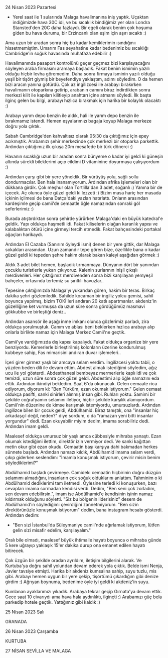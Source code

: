  24 Nisan 2023 Pazartesi

- Yerel saat ile 1 sularında Malaga havalimanına iniş yaptık. Uçaktan indiğimizde hava 30C idi, ve bu sıcaklık bindiğimiz yer olan Londra Stansted'den 20C daha fazlaydı. Bir egeli olarak benim çok hoşuma giden bu hava durumu, bir Erzincanlı olan eşim için aşırı sıcaktı :)

Ama uzun bir aradan sonra hiç bu kadar kemiklerimin ısındığınıı hissetmemiştim. Umarım Fas seyahatine kadar bedenimiz bu sıcaklığı Cambridge'in soğuk havasında muhafaza edebilir :)

Havalimanında pasaport kontrolünü geçer geçmez bizi karşılayacağını söyleyen araba firmasını aramaya başladık. Fakat benim ismimin yazılı olduğu hiçbir levha göremedim. Daha sonra firmaya isminin yazılı olduğu yeşil bir tişört giymiş bir beyefendiye yaklaştım, adımı söyledim. O da hemen bizi aracın yanına götürdü. Çok az ingilizcesi ile arabayı bırakırken havalimanın otoparkına getirip, arabanın camını biraz indirdikten sonra merkezi kilit ile kapıları kilitleyip anahtarı içine atmamı söyledi. İlk başta ilginç gelen bu bilgi, arabayı hızlıca bırakmak için harika bir kolaylık olacaktı :)

Arabayı yarım depo benzin ile aldık, hali ile yarım depo benzin ile bırakmamız istendi. Hemen eşyalarımızı bagaja koyup Malaga merkeze doğru yola çıktık.

Sabah Cambridge'den kahvaltısız olarak 05:30 da çıktığımız için epey acıkmıştık. Arabamızı şehir merkezinde çok merkezi bir otoparka parkettik. Ardından çıktığımız ilk çıkışa 20m mesafede bir türk dönerci :)

Havanın sıcaklığı uzun bir aradan sonra bünyeme o kadar iyi geldi ki güneşin altında sürekli bileklerimi açıp cildimi D vitaminine doyurmaya çalışıyordum :)

Ardından çarşı gibi bir yere yöneldik. Bir yürüyüş yolu, sağlı sollu dondurmacılar. Ben hala inanamıyorum. Ardından afrika işlemeleri olan bir dükkana girdik. Çok meşhur olan Tortlilla'dan 3 adet, soğanlı :) Yanına bir de içecek. Aç olunca öyle güzel geldi ki lezzeti :) Bizim masa hariç her masada içkinin içilmesi de bana Datça'daki yazları hatırlattı. Onların arasından kardeşimle geçip camii'de cemaatle öğle namazından sonraki göl seferlerimiz :)

Burada atıştırdıktan sonra şehirde yürürken Malaga'daki en büyük katedral'e geldik. Yapı oldukça haşmetli idi. Fakat kiliselerin olağan karanlık yapısı ve kalabalıktan ötürü içine girmeyi tercih etmedik. Fakat bahçesindeki portakal ağaçları harikaydı.

Ardından El Cazaba (Sanırım öyleydi ismi) denen bir yere gittik, dar Malaga sokakları arasından. Uzun zamandır tepe gören bize, özellikle bana o kadar güzel geldi ki tepeden şehre hakim olarak bakan kaleyi aşağıdan görmek :)

Aldık 3 adet bilet hemen, başladık tırmanmaya. Dünyanın dört bir yanından çocuklu turistlerle yukarı çıkıyoruz. Kalenin surlarının inişli çıkışlı merdivenleri. Her çıktığımız merdivenden sonra bizi karşılayan yemyeşil bahçeler, ortasında tertemiz su şırıltılı havuzlar..

Tepesine çıktığımızda Malaga'yı yukarıdan gören, hakim bir teras. Birkaç dakika şehri gözlemledik. Sahilde kocaman bir ingiliz yolcu gemisi, sahil boyunca yapılmış, bizim TOKİ'leri andıran 20 katlı apartmanlar. akdeniz'in güzelliğine ket vurmuşsa da uzun süre sonra gördüğümüz masmavi gökkubbe ve birleştiği deniz..

Ardından asansör ile aşağı inme imkanı olunca gözlerimiz parladı, zira oldukça yorulmuştuk. Canım ve ablası beni beklerken hızlıca arabayı alıp onlarla birlikte namaz için Malaga Merkez Camii'ne geçtik.

Camii'ye vardığımızda dış kapısı kapalıydı. Fakat oldukça organize bir yere benziyordu. Kemerlerle birleştirilmiş kolonların üzerine kondurulmuş kubbeye sahip, Fas mimarisini andıran duvar işlemeleri..

İçeri girer girmez yaşlı bir amcaya selam verdim. İngilizcesi yoktu tabii, o yüzden beden dili ile devam ettim. Abdest almak istediğimi söyledim, ağız ucu ile yol gösterdi. Abdesthanesi bembeyaz mermerlerle kaplı idi ve çok temizdi, uzun süre sonra çok güzel geldi. Abdestimi alıp öğle namazını eda ettik. Ardından ikindiyi bekledim. Saat 6'da okunacak. Gelen cemaate rica ediyorum, diyorum ki: "Ben Türküm, ezan okumak istiyorum." Gelen cemaat oldukça pasifti, sanki sinirleri alınmış insan gibi. Ruhları yoktu. Samimi bir şekilde coğrafyamın selamını iletiyor, hiçbir şekilde karşılık alamıyordum. Camii'nin düzenine de kimse karışmak istemiyordu, umursuzlardı. Ardından ingilizce bilen bir çocuk geldi, Abdülhamid. Biraz tanıştık, ona "insanlar hiç arkadaşçıl değil, neden?" diye sordum, o da "ramazan yeni bitti insanlar yorgundur" dedi. Ezan okuyabilir miyim dedim, imama sorabiliriz dedi. Ardından imam geldi.

Maalesef oldukça umursuz bir yaşlı amca cübbesiyle mihraba yanaştı. Ezan okumak istediğimi ilettim, direktör izin vermiyor dedi. Ve sanki kağıttan metin okur gibi ezan okudu. Cemaatin başı karşıya dahi bakmadan herkes sünnete başladı. Ardından namazı kıldık, Abdülhamid imama selam verdi, çıkıp giderken seslendim: "İmamla konuşmak istiyorum, çevirir misin benim söylediklerimi?"

Abdülhamid başladı çevirmeye. Camideki cemaatin hiçbirinin doğru düzgün selamımı almadığını, insanların çok soğuk olduklarını anlattım. Tahminim o ki Abdülhamid dediklerimi tam iletmedi. Öylesine terledi ki konuşurken, bazı cevapları imama sormadan kendisi verdi. Dedim, "Ben seni çok zorladım, sen devam edebilirsin.", imam ise Abdülhamid'e kendisinin işinin namaz kıldırmak olduğunu söyletti. "Siz bu bölgenin liderisiniz" desem de Abdülhamid'in söylediğimi çevirdiğini zannetmiyorum. "Ben sizin direktörünüzle konuşmak istiyorum" dedim, bana instagram hesabı gösterdi. Ardından dedim:

- "Ben sizi İstanbul'da Süleymaniye camii'nde ağırlamak istiyorum, lütfen gelin sizi misafir edelim, karşılayalım."

Oralı bile olmadı, maalesef büyük ihtimalle hayatı boyunca o mihraba günde 5 kere uğrayıp yaklaşık 15'er dakika durup ona emanet edilen hayatı bitirecek.

Çok üzgün bir şekilde oradan ayrıldım, iletişim bilgilerini alarak. Ve Kurtuba'ya doğru sahil yolundan devam ederek yola çıktık. Belde ismi Nenja, Javier tavsiye etmişti. Harika bir akdeniz kumsalına sahip, suyu tuzlu, mis gibi. Arabayı hemen uygun bir yere çekip, tişörtümü çıkardığım gibi denize girdim :) Ağrıyan boynuma, bedenime öyle iyi geldi ki akdeniz'in suyu.

Kumlanan ayaklarımızı yıkadık. Arabaya tekrar geçip Gırnata'ya devam ettik. Gece saat 10 civarıydı ama hava hala aydınlıktı, ilginçti :) Arabamızı güç bela parkedip hotele geçtik. Yattığımız gibi kaldık :)
    
25 Nisan 2023 Salı
 

GRANADA

26 Nisan 2023 Çarşamba

KURTUBA

27 NİSAN SEVİLLA VE MALAGA

 
 

  
